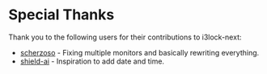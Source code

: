 # Special Thanks

Thank you to the following users for their contributions to i3lock-next:
- [scherzoso](https://github.com/scherzoso) - Fixing multiple monitors and basically rewriting everything.
- [shield-ai](https://github.com/shield-ai) - Inspiration to add date and time.
